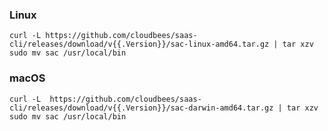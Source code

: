 ### Linux

```shell
curl -L https://github.com/cloudbees/saas-cli/releases/download/v{{.Version}}/sac-linux-amd64.tar.gz | tar xzv 
sudo mv sac /usr/local/bin
```

### macOS

```shell
curl -L  https://github.com/cloudbees/saas-cli/releases/download/v{{.Version}}/sac-darwin-amd64.tar.gz | tar xzv
sudo mv sac /usr/local/bin
```

